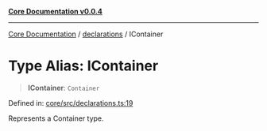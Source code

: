 [**Core Documentation v0.0.4**](../../README.md)

***

[Core Documentation](../../modules.md) / [declarations](../README.md) / IContainer

# Type Alias: IContainer

> **IContainer**: `Container`

Defined in: [core/src/declarations.ts:19](https://github.com/stonemjs/core/blob/93efe04ef1a71ad6f49c3b315da54d45ace50f23/src/declarations.ts#L19)

Represents a Container type.
